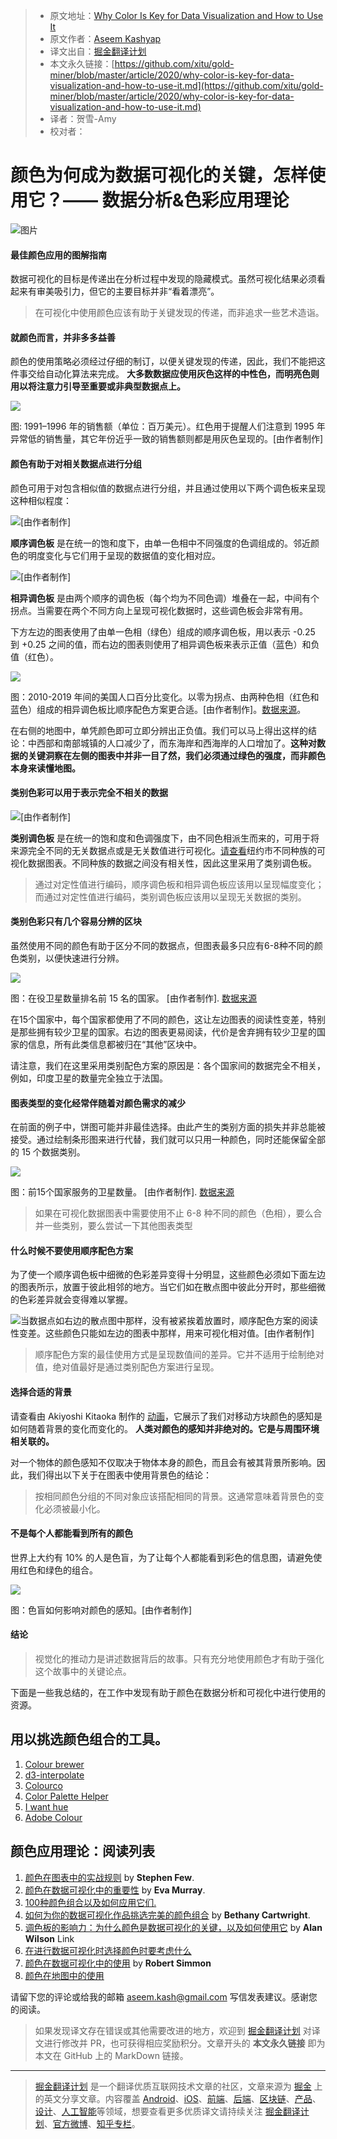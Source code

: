 > * 原文地址：[Why Color Is Key for Data Visualization and How to Use It](https://towardsdatascience.com/why-color-is-key-for-data-visualization-and-how-to-use-it-b24627116b71)
> * 原文作者：[Aseem Kashyap](https://medium.com/@aseem.kash)
> * 译文出自：[掘金翻译计划](https://github.com/xitu/gold-miner)
> * 本文永久链接：[https://github.com/xitu/gold-miner/blob/master/article/2020/why-color-is-key-for-data-visualization-and-how-to-use-it.md](https://github.com/xitu/gold-miner/blob/master/article/2020/why-color-is-key-for-data-visualization-and-how-to-use-it.md)
> * 译者：贺雪-Amy
> * 校对者：

# 颜色为何成为数据可视化的关键，怎样使用它？—— 数据分析&色彩应用理论

![图片](https://user-images.githubusercontent.com/5164225/91420085-bea57e80-e886-11ea-9bd5-f291b8da6711.png)

#### 最佳颜色应用的图解指南

数据可视化的目标是传递出在分析过程中发现的隐藏模式。虽然可视化结果必须看起来有审美吸引力，但它的主要目标并非“看着漂亮”。

> 在可视化中使用颜色应该有助于关键发现的传递，而非追求一些艺术造诣。

#### 就颜色而言，并非多多益善

颜色的使用策略必须经过仔细的制订，以便关键发现的传递，因此，我们不能把这件事交给自动化算法来完成。 **大多数数据应使用灰色这样的中性色，而明亮色则用以将注意力引导至重要或非典型数据点上。**

![](https://cdn-images-1.medium.com/max/2000/1*k67hW4R2Pb6NWdFgXJ5wFg.png)

图: 1991–1996 年的销售额（单位：百万美元）。红色用于提醒人们注意到 1995 年异常低的销售量，其它年份近乎一致的销售额则都是用灰色呈现的。[由作者制作]

#### 颜色有助于对相关数据点进行分组

颜色可用于对包含相似值的数据点进行分组，并且通过使用以下两个调色板来呈现这种相似程度：

![[由作者制作]](https://cdn-images-1.medium.com/max/2000/1*dhyh0FhGdRKBtQYuNXYFig.png)

**顺序调色板** 是在统一的饱和度下，由单一色相中不同强度的色调组成的。邻近颜色的明度变化与它们用于呈现的数据值的变化相对应。

![[由作者制作]](https://cdn-images-1.medium.com/max/2000/1*Rps6Rqc2LbFZyhW1YIyHLw.png)

**相异调色板** 是由两个顺序的调色板（每个均为不同色调）堆叠在一起，中间有个拐点。当需要在两个不同方向上呈现可视化数据时，这些调色板会非常有用。

下方左边的图表使用了由单一色相（绿色）组成的顺序调色板，用以表示 -0.25 到 +0.25 之间的值，而右边的图表则使用了相异调色板来表示正值（蓝色）和负值（红色）。

![](https://cdn-images-1.medium.com/max/2620/1*ypk58BjbbjxuB0VUslVyKw.png)

图：2010-2019 年间的美国人口百分比变化。以零为拐点、由两种色相（红色和蓝色）组成的相异调色板比顺序配色方案更合适。[由作者制作]。[数据来源](https://www.census.gov/data/datasets/time-series/demo/popest/2010s-counties-total.html)。

在右侧的地图中，单凭颜色即可立即分辨出正负值。我们可以马上得出这样的结论：中西部和南部城镇的人口减少了，而东海岸和西海岸的人口增加了。**这种对数据的关键洞察在左侧的图表中并非一目了然，我们必须通过绿色的强度，而非颜色本身来读懂地图。**

#### 类别色彩可以用于表示完全不相关的数据

![[由作者制作]](https://cdn-images-1.medium.com/max/2000/1*16lnKOqQDF2nWfRhEzLkhg.png)

**类别调色板** 是在统一的饱和度和色调强度下，由不同色相派生而来的，可用于将来源完全不同的无关数据点或是无关数值进行可视化。[请查看](http://archive.nytimes.com/www.nytimes.com/interactive/2011/01/23/nyregion/20110123-nyc-ethnic-neighborhoods-map.html?_r=0)纽约市不同种族的可视化数据图表。不同种族的数据之间没有相关性，因此这里采用了类别调色板。

> 通过对定性值进行编码，顺序调色板和相异调色板应该用以呈现幅度变化；而通过对定性值进行编码，类别调色板应该用以呈现无关数据的类别。

#### 类别色彩只有几个容易分辨的区块

虽然使用不同的颜色有助于区分不同的数据点，但图表最多只应有6-8种不同的颜色类别，以便快速进行分辨。

![](https://cdn-images-1.medium.com/max/2482/1*WTKqzvNWimO5Hxe-HZJiZw.png)

图：在役卫星数量排名前 15 名的国家。 \[由作者制作\]. [数据来源](https://www.n2yo.com/satellites/?c=&t=country)

在15个国家中，每个国家都使用了不同的颜色，这让左边图表的阅读性变差，特别是那些拥有较少卫星的国家。右边的图表更易阅读，代价是舍弃拥有较少卫星的国家的信息，所有此类信息都被归在“其他”区块中。

请注意，我们在这里采用类别配色方案的原因是：各个国家间的数据完全不相关，例如，印度卫星的数量完全独立于法国。

#### 图表类型的变化经常伴随着对颜色需求的减少

在前面的例子中，饼图可能并非最佳选择。由此产生的类别方面的损失并非总能被接受。通过绘制条形图来进行代替，我们就可以只用一种颜色，同时还能保留全部的 15 个数据类别。

![](https://cdn-images-1.medium.com/max/2000/1*3dvxxps_iDNeTuZICwyd4g.png)

图：前15个国家服务的卫星数量。 \[由作者制作\]. [数据来源](https://www.n2yo.com/satellites/?c=&t=country)

> 如果在可视化数据图表中需要使用不止 6-8 种不同的颜色（色相），要么合并一些类别，要么尝试一下其他图表类型

#### 什么时候不要使用顺序配色方案

为了使一个顺序调色板中细微的色彩差异变得十分明显，这些颜色必须如下面左边的图表所示，放置于彼此相邻的地方。当它们如在散点图中彼此分开时，那些细微的色彩差异就会变得难以掌握。

![当数据点如右边的散点图中那样，没有被紧挨着放置时，顺序配色方案的阅读性变差。这些颜色只能如左边的图表中那样，用来可视化相对值。[由作者制作]](https://cdn-images-1.medium.com/max/2000/1*HqwJC1UmrFRhlvrbss7JnQ.png)

> 顺序配色方案的最佳使用方式是呈现数值间的差异。它并不适用于绘制绝对值，绝对值最好是通过类别配色方案进行呈现。

#### 选择合适的背景

请查看由 Akiyoshi Kitaoka 制作的 [动画](https://twitter.com/i/status/1028473566193315841)，它展示了我们对移动方块颜色的感知是如何随着背景的变化而变化的。 **人类对颜色的感知并非绝对的。它是与周围环境相关联的。**

对一个物体的颜色感知不仅取决于物体本身的颜色，而且会有被其背景所影响。因此，我们得出以下关于在图表中使用背景色的结论：

> 按相同颜色分组的不同对象应该搭配相同的背景。这通常意味着背景色的变化必须被最小化。

#### 不是每个人都能看到所有的颜色

世界上大约有 10% 的人是色盲，为了让每个人都能看到彩色的信息图，请避免使用红色和绿色的组合。

![](https://cdn-images-1.medium.com/max/2000/1*a411ds64pbdeuwK7R5yu3w.png)

图：色盲如何影响对颜色的感知。\[由作者制作\]

#### 结论

> 视觉化的推动力是讲述数据背后的故事。只有充分地使用颜色才有助于强化这个故事中的关键论点。

下面是一些我总结的，在工作中发现有助于颜色在数据分析和可视化中进行使用的资源。

## 用以挑选颜色组合的工具。

1. [Colour brewer](https://colorbrewer2.org/#type=qualitative&scheme=Set3&n=6)
2. [d3-interpolate](https://github.com/d3/d3-interpolate)
3. [Colourco](https://colourco.de)
4. [Color Palette Helper](https://vis4.net/palettes/#/9|d|00429d,96ffea,ffffe0|ffffe0,ff005e,93003a|1|1)
5. [I want hue](https://medialab.github.io/iwanthue/)
6. [Adobe Colour](https://color.adobe.com/create/color-wheel)

## 颜色应用理论：阅读列表

1. [颜色在图表中的实战规则](https://nbisweden.github.io/Rcourse/files/rules_for_using_color.pdf) by **Stephen Few**.
2. [颜色在数据可视化中的重要性](https://www.forbes.com/sites/evamurray/2019/03/22/the-importance-of-color-in-data-visualizations/#451901e057ec) by **Eva Murray**.
3. [100种颜色组合以及如何应用它们.](https://www.canva.com/learn/100-color-combinations/)
4. [如何为你的数据可视化作品挑选完美的颜色组合](https://blog.hubspot.com/marketing/color-combination-data-visualization) by **Bethany Cartwright**.
5. [调色板的影响力：为什么颜色是数据可视化的关键，以及如何使用它](https://theblog.adobe.com/the-power-of-the-palette-why-color-is-key-in-data-visualization-and-how-to-use-it/) by **Alan Wilson** Link
6. [在进行数据可视化时选择颜色时要考虑什么](https://www.dataquest.io/blog/what-to-consider-when-choosing-colors-for-data-visualization/)
7. [颜色在数据可视化中的使用](https://earthobservatory.nasa.gov/resources/blogs/intro_to_color_for_visualization.pdf) by **Robert Simmon**
8. [颜色在地图中的使用](https://morphocode.com/the-use-of-color-in-maps/)

请留下您的评论或给我的邮箱 aseem.kash@gmail.com 写信发表建议。感谢您的阅读。

> 如果发现译文存在错误或其他需要改进的地方，欢迎到 [掘金翻译计划](https://github.com/xitu/gold-miner) 对译文进行修改并 PR，也可获得相应奖励积分。文章开头的 **本文永久链接** 即为本文在 GitHub 上的 MarkDown 链接。

---

> [掘金翻译计划](https://github.com/xitu/gold-miner) 是一个翻译优质互联网技术文章的社区，文章来源为 [掘金](https://juejin.im) 上的英文分享文章。内容覆盖 [Android](https://github.com/xitu/gold-miner#android)、[iOS](https://github.com/xitu/gold-miner#ios)、[前端](https://github.com/xitu/gold-miner#前端)、[后端](https://github.com/xitu/gold-miner#后端)、[区块链](https://github.com/xitu/gold-miner#区块链)、[产品](https://github.com/xitu/gold-miner#产品)、[设计](https://github.com/xitu/gold-miner#设计)、[人工智能](https://github.com/xitu/gold-miner#人工智能)等领域，想要查看更多优质译文请持续关注 [掘金翻译计划](https://github.com/xitu/gold-miner)、[官方微博](http://weibo.com/juejinfanyi)、[知乎专栏](https://zhuanlan.zhihu.com/juejinfanyi)。
